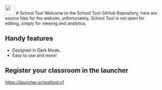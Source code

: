 <img style="height: 2rem; width: auto;" src="https://schooltool.io/assets/img/logo.webp?h=0722d3247654ad6b5121ce1ebd28d5fc" />
# School Tool
Welcome to the School Tool GitHub Repository, here are source files for the website, unfortunately, School Tool is not open for editing, simply for viewing and analytics.

## Handy features
- Designed in Dark Mode.
- Easy to use and more!

## Register your classroom in the launcher
https://launcher.schooltool.cf
